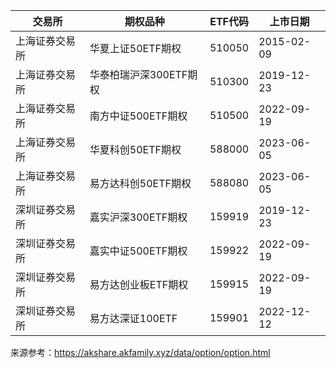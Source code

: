 | 交易所 | 期权品种 | ETF代码 | 上市日期 |
| --- | --- | --- | --- |
| 上海证券交易所 | 华夏上证50ETF期权 | 510050 | 2015-02-09 |
| 上海证券交易所 | 华泰柏瑞沪深300ETF期权 | 510300 | 2019-12-23 |
| 上海证券交易所 | 南方中证500ETF期权 | 510500 | 2022-09-19 |
| 上海证券交易所 | 华夏科创50ETF期权 | 588000 | 2023-06-05 |
| 上海证券交易所 | 易方达科创50ETF期权 | 588080 | 2023-06-05 |
| 深圳证券交易所 | 嘉实沪深300ETF期权 | 159919 | 2019-12-23 |
| 深圳证券交易所 | 嘉实中证500ETF期权 | 159922 | 2022-09-19 |
| 深圳证券交易所 | 易方达创业板ETF期权 | 159915 | 2022-09-19 |
| 深圳证券交易所 | 易方达深证100ETF | 159901 | 2022-12-12 |


来源参考：https://akshare.akfamily.xyz/data/option/option.html